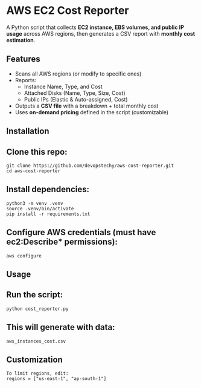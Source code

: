 # AWS EC2 Cost Reporter

A Python script that collects **EC2 instance, EBS volumes, and public IP usage** across AWS regions, then generates a CSV report with **monthly cost estimation**.

## Features
- Scans all AWS regions (or modify to specific ones)
- Reports:
  - Instance Name, Type, and Cost
  - Attached Disks (Name, Type, Size, Cost)
  - Public IPs (Elastic & Auto-assigned, Cost)
- Outputs a **CSV file** with a breakdown + total monthly cost
- Uses **on-demand pricing** defined in the script (customizable)

## Installation

## Clone this repo:

    git clone https://github.com/devopstechy/aws-cost-reporter.git
    cd aws-cost-reporter
## Install dependencies:
    python3 -m venv .venv
    source .venv/bin/activate
    pip install -r requirements.txt
##  Configure AWS credentials (must have ec2:Describe* permissions):
    aws configure

## Usage

## Run the script:
    python cost_reporter.py
## This will generate with data:
    aws_instances_cost.csv

## Customization

    To limit regions, edit:
    regions = ["us-east-1", "ap-south-1"]    